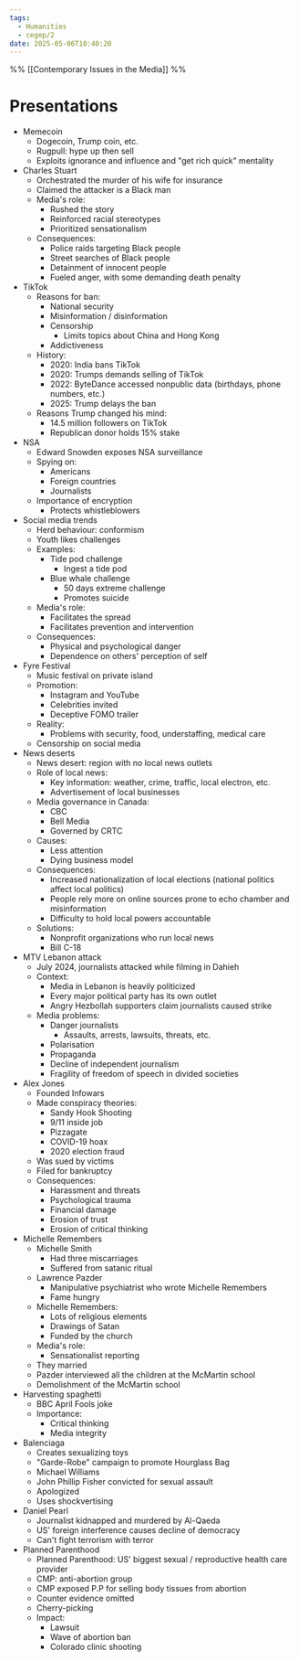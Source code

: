 ```yaml
---
tags:
  - Humanities
  - cegep/2
date: 2025-05-06T10:40:20
---
```


%% [[Contemporary Issues in the Media]] %%

# Presentations

- Memecoin
	- Dogecoin, Trump coin, etc.
	- Rugpull: hype up then sell
	- Exploits ignorance and influence and "get rich quick" mentality
- Charles Stuart
	- Orchestrated the murder of his wife for insurance
	- Claimed the attacker is a Black man
	- Media's role:
		- Rushed the story
		- Reinforced racial stereotypes
		- Prioritized sensationalism
	- Consequences:
		- Police raids targeting Black people
		- Street searches of Black people
		- Detainment of innocent people
		- Fueled anger, with some demanding death penalty
- TikTok
	- Reasons for ban:
		- National security
		- Misinformation / disinformation
		- Censorship
			- Limits topics about China and Hong Kong
		- Addictiveness
	- History:
		- 2020: India bans TikTok
		- 2020: Trumps demands selling of TikTok
		- 2022: ByteDance accessed nonpublic data (birthdays, phone numbers, etc.)
		- 2025: Trump delays the ban
	- Reasons Trump changed his mind:
		- 14.5 million followers on TikTok
		- Republican donor holds 15% stake
- NSA
	- Edward Snowden exposes NSA surveillance
	- Spying on:
		- Americans
		- Foreign countries
		- Journalists
	- Importance of encryption
		- Protects whistleblowers
- Social media trends
	- Herd behaviour: conformism
	- Youth likes challenges
	- Examples:
		- Tide pod challenge
			- Ingest a tide pod
		- Blue whale challenge
			- 50 days extreme challenge
			- Promotes suicide
	- Media's role:
		- Facilitates the spread
		- Facilitates prevention and intervention
	- Consequences:
		- Physical and psychological danger
		- Dependence on others' perception of self
- Fyre Festival
	- Music festival on private island
	- Promotion:
		- Instagram and YouTube
		- Celebrities invited
		- Deceptive FOMO trailer
	- Reality:
		- Problems with security, food, understaffing, medical care
	- Censorship on social media
- News deserts
	- News desert: region with no local news outlets
	- Role of local news:
		- Key information: weather, crime, traffic, local electron, etc.
		- Advertisement of local businesses
	- Media governance in Canada:
		- CBC
		- Bell Media
		- Governed by CRTC
	- Causes:
		- Less attention
		- Dying business model
	- Consequences:
		- Increased nationalization of local elections (national politics affect local politics)
		- People rely more on online sources prone to echo chamber and misinformation
		- Difficulty to hold local powers accountable
	- Solutions:
		- Nonprofit organizations who run local news
		- Bill C-18
- MTV Lebanon attack
	- July 2024, journalists attacked while filming in Dahieh
	- Context:
		- Media in Lebanon is heavily politicized
		- Every major political party has its own outlet
		- Angry Hezbollah supporters claim journalists caused strike
	- Media problems:
		- Danger journalists
			- Assaults, arrests, lawsuits, threats, etc.
		- Polarisation
		- Propaganda
		- Decline of independent journalism
		- Fragility of freedom of speech in divided societies
- Alex Jones
	- Founded Infowars
	- Made conspiracy theories:
		- Sandy Hook Shooting
		- 9/11 inside job
		- Pizzagate
		- COVID-19 hoax
		- 2020 election fraud
	- Was sued by victims
	- Filed for bankruptcy
	- Consequences:
		- Harassment and threats
		- Psychological trauma
		- Financial damage
		- Erosion of trust
		- Erosion of critical thinking
- Michelle Remembers
	- Michelle Smith
		- Had three miscarriages
		- Suffered from satanic ritual
	- Lawrence Pazder
		- Manipulative psychiatrist who wrote Michelle Remembers
		- Fame hungry
	- Michelle Remembers:
		- Lots of religious elements
		- Drawings of Satan
		- Funded by the church
	- Media's role:
		- Sensationalist reporting
	- They married
	- Pazder interviewed all the children at the McMartin school
	- Demolishment of the McMartin school
- Harvesting spaghetti
	- BBC April Fools joke
	- Importance:
		- Critical thinking
		- Media integrity
- Balenciaga
	- Creates sexualizing toys
	- "Garde-Robe" campaign to promote Hourglass Bag
	- Michael Williams
	- John Phillip Fisher convicted for sexual assault
	- Apologized
	- Uses shockvertising
- Daniel Pearl
	- Journalist kidnapped and murdered by Al-Qaeda
	- US' foreign interference causes decline of democracy
	- Can't fight terrorism with terror
- Planned Parenthood
	- Planned Parenthood: US' biggest sexual / reproductive health care provider
	- CMP: anti-abortion group
	- CMP exposed P.P for selling body tissues from abortion
	- Counter evidence omitted
	- Cherry-picking
	- Impact:
		- Lawsuit
		- Wave of abortion ban
		- Colorado clinic shooting
